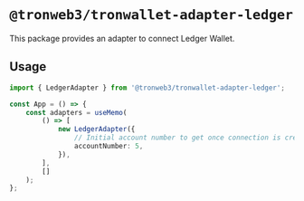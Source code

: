 # `@tronweb3/tronwallet-adapter-ledger`

This package provides an adapter to connect Ledger Wallet.

## Usage

```typescript
import { LedgerAdapter } from '@tronweb3/tronwallet-adapter-ledger';

const App = () => {
    const adapters = useMemo(
        () => [
            new LedgerAdapter({
                // Initial account number to get once connection is created
                accountNumber: 5,
            }),
        ],
        []
    );
};
```
